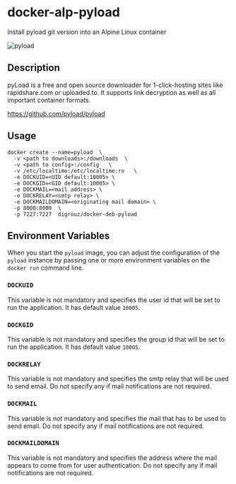 # docker-alp-pyload
Install pyload git version into an Alpine Linux container

![pyload](https://github.com/pyload/pyload/blob/master/pyload/webui/themes/Default/img/pyload-logo.png)

## Description

pyLoad is a free and open source downloader for 1-click-hosting sites like rapidshare.com or uploaded.to. It supports link decryption as well as all important container formats.

https://github.com/pyload/pyload

## Usage
    docker create --name=pyload  \
      -v <path to downloads>:/downloads  \
      -v <path to config>:/config   \
      -v /etc/localtime:/etc/localtime:ro   \
      -e DOCKUID=<UID default:10005> \
      -e DOCKGID=<GID default:10005> \
      -e DOCKMAIL=<mail address> \
      -e DOCKRELAY=<smtp relay> \
      -e DOCKMAILDOMAIN=<originating mail domain> \
      -p 8000:8000  \
      -p 7227:7227  digrouz/docker-deb-pyload


## Environment Variables

When you start the `pyload` image, you can adjust the configuration of the `pyload` instance by passing one or more environment variables on the `docker run` command line.

### `DOCKUID`

This variable is not mandatory and specifies the user id that will be set to run the application. It has default value `10005`.

### `DOCKGID`

This variable is not mandatory and specifies the group id that will be set to run the application. It has default value `10005`.

### `DOCKRELAY`

This variable is not mandatory and specifies the smtp relay that will be used to send email. Do not specify any if mail notifications are not required.

### `DOCKMAIL`

This variable is not mandatory and specifies the mail that has to be used to send email. Do not specify any if mail notifications are not required.

### `DOCKMAILDOMAIN`

This variable is not mandatory and specifies the address where the mail appears to come from for user authentication. Do not specify any if mail notifications are not required.

